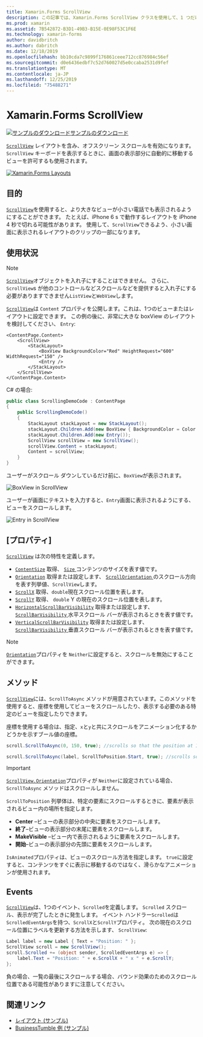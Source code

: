 ```yaml
---
title: Xamarin.Forms ScrollView
description: この記事では、Xamarin.Forms ScrollView クラスを使用して、1 つだけの画面上に一致することはできませんし、キーボードのためのコンテンツがあるが、レイアウトを表示する方法について説明します。
ms.prod: xamarin
ms.assetid: 7B542872-B3D1-49B3-B15E-0E98F53C1F6E
ms.technology: xamarin-forms
author: davidbritch
ms.author: dabritch
ms.date: 12/18/2019
ms.openlocfilehash: bb10cda7c9899f176861ceee712cc876984c56ef
ms.sourcegitcommit: d0e6436edbf7c52d760027d5e0ccaba2531d9fef
ms.translationtype: MT
ms.contentlocale: ja-JP
ms.lasthandoff: 12/25/2019
ms.locfileid: "75488271"
---
```

# <a name="xamarinforms-scrollview"></a>Xamarin.Forms ScrollView

[![サンプルのダウンロード](~/media/shared/download.png)サンプルのダウンロード](https://docs.microsoft.com/samples/xamarin/xamarin-forms-samples/userinterface-layout)

[`ScrollView`](xref:Xamarin.Forms.ScrollView) レイアウトを含み、オフスクリーン スクロールを有効になります。 `ScrollView` キーボードを表示するときに、画面の表示部分に自動的に移動するビューを許可するも使用されます。

[![](scroll-view-images/layouts-sml.png "Xamarin.Forms Layouts")](scroll-view-images/layouts.png#lightbox "Xamarin.Forms Layouts")

## <a name="purpose"></a>目的

[`ScrollView`](xref:Xamarin.Forms.ScrollView)を使用すると、より大きなビューが小さい電話でも表示されるようにすることができます。 たとえば、iPhone 6 s で動作するレイアウトを iPhone 4 秒で切れる可能性があります。 使用して、`ScrollView`できるよう、小さい画面に表示されるレイアウトのクリップの一部になります。

## <a name="usage"></a>使用状況

> [!NOTE]
> [`ScrollView`](xref:Xamarin.Forms.ScrollView)オブジェクトを入れ子にすることはできません。 さらに、 `ScrollView`s が他のコントロールなどスクロールなどを提供すると入れ子にする必要がありますできません`ListView`と`WebView`します。

[`ScrollView`](xref:Xamarin.Forms.ScrollView)は `Content` プロパティを公開します。これは、1つのビューまたはレイアウトに設定できます。 この例の後に、非常に大きな boxView のレイアウトを検討してください、 `Entry`:

```xaml
<ContentPage.Content>
    <ScrollView>
        <StackLayout>
            <BoxView BackgroundColor="Red" HeightRequest="600" WidthRequest="150" />
            <Entry />
        </StackLayout>
    </ScrollView>
</ContentPage.Content>
```

C# の場合:

```csharp
public class ScrollingDemoCode : ContentPage
{
    public ScrollingDemoCode()
    {
        StackLayout stackLayout = new StackLayout();
        stackLayout.Children.Add(new BoxView { BackgroundColor = Color.Red, HeightRequest = 600, WidthRequest = 150 });
        stackLayout.Children.Add(new Entry());
        ScrollView scrollView = new ScrollView();
        scrollView.Content = stackLayout;
        Content = scrollView;
    }
}
```

ユーザーがスクロール ダウンしているだけ前に、`BoxView`が表示されます。

![](scroll-view-images/scroll-start.png "BoxView in ScrollView")

ユーザーが画面にテキストを入力すると、`Entry`画面に表示されるようにする、ビューをスクロールします。

![](scroll-view-images/scroll-end.png "Entry in ScrollView")

## <a name="properties"></a>[プロパティ]

[`ScrollView`](xref:Xamarin.Forms.ScrollView) は次の特性を定義します。

- [`ContentSize`](xref:Xamarin.Forms.ScrollView.ContentSizeProperty) 取得、 [ `Size` ](xref:Xamarin.Forms.Size)コンテンツのサイズを表す値です。
- [`Orientation`](xref:Xamarin.Forms.ScrollView.OrientationProperty) 取得または設定します、 [ `ScrollOrientation` ](xref:Xamarin.Forms.ScrollOrientation)のスクロール方向を表す列挙値、`ScrollView`します。
- [`ScrollX`](xref:Xamarin.Forms.ScrollView.ScrollXProperty) 取得、`double`現在スクロール位置を表します。
- [`ScrollY`](xref:Xamarin.Forms.ScrollView.ScrollYProperty) 取得、 `double` Y の現在のスクロール位置を表します。
- [`HorizontalScrollBarVisibility`](xref:Xamarin.Forms.ScrollView.HorizontalScrollBarVisibilityProperty) 取得または設定します、 [ `ScrollBarVisibility` ](xref:Xamarin.Forms.ScrollBarVisibility)水平スクロール バーが表示されるときを表す値です。
- [`VerticalScrollBarVisibility`](xref:Xamarin.Forms.ScrollView.VerticalScrollBarVisibilityProperty) 取得または設定します、 [ `ScrollBarVisibility` ](xref:Xamarin.Forms.ScrollBarVisibility)垂直スクロール バーが表示されるときを表す値です。

> [!NOTE]
> [`Orientation`](xref:Xamarin.Forms.ScrollView.OrientationProperty)プロパティを `Neither`に設定すると、スクロールを無効にすることができます。

## <a name="methods"></a>メソッド

[`ScrollView`](xref:Xamarin.Forms.ScrollView)には、`ScrollToAsync` メソッドが用意されています。このメソッドを使用すると、座標を使用してビューをスクロールしたり、表示する必要のある特定のビューを指定したりできます。

座標を使用する場合は、指定、`x`と`y`と共にスクロールをアニメーション化するかどうかを示すブール値の座標。

```csharp
scroll.ScrollToAsync(0, 150, true); //scrolls so that the position at 150px from the top is visible

scroll.ScrollToAsync(label, ScrollToPosition.Start, true); //scrolls so that the label is at the start of the list
```

> [!IMPORTANT]
> [`ScrollView.Orientation`](xref:Xamarin.Forms.ScrollView.OrientationProperty)プロパティが `Neither`に設定されている場合、`ScrollToAsync` メソッドはスクロールしません。

`ScrollToPosition` 列挙体は、特定の要素にスクロールするときに、要素が表示されるビュー内の場所を指定します。

- **Center** &ndash;ビューの表示部分の中央に要素をスクロールします。
- **終了**&ndash;ビューの表示部分の末尾に要素をスクロールします。
- **MakeVisible** &ndash;ビュー内で表示されるように要素をスクロールします。
- **開始**&ndash;ビューの表示部分の先頭に要素をスクロールします。

`IsAnimated`プロパティは、ビューのスクロール方法を指定します。 `true`に設定すると、コンテンツをすぐに表示に移動するのではなく、滑らかなアニメーションが使用されます。

## <a name="events"></a>Events

[`ScrollView`](xref:Xamarin.Forms.ScrollView)は、1つのイベント、`Scrolled`を定義します。 `Scrolled` スクロール、表示が完了したときに発生します。 イベント ハンドラー`Scrolled`は`ScrolledEventArgs`を持つ、`ScrollX`と`ScrollY`プロパティ。 次の現在のスクロール位置にラベルを更新する方法を示します、 `ScrollView`:

```csharp
Label label = new Label { Text = "Position: " };
ScrollView scroll = new ScrollView();
scroll.Scrolled += (object sender, ScrolledEventArgs e) => {
    label.Text = "Position: " + e.ScrollX + " x " + e.ScrollY;
};
```

負の場合、一覧の最後にスクロールする場合、バウンド効果のためのスクロール位置である可能性がありますに注意してください。

## <a name="related-links"></a>関連リンク

- [レイアウト (サンプル)](https://docs.microsoft.com/samples/xamarin/xamarin-forms-samples/userinterface-layout)
- [BusinessTumble 例 (サンプル)](https://docs.microsoft.com/samples/xamarin/xamarin-forms-samples/userinterface-businesstumble)
